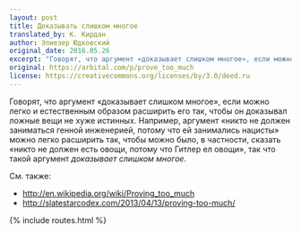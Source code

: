 ```yaml
---
layout: post
title: Доказывать слишком многое
translated_by: К. Кирдан
author: Элиезер Юдковский
original_date: 2016.05.26
excerpt: "Говорят, что аргумент «доказывает слишком многое», если можно легко и естественным образом расширить его так, чтобы он доказывал ложные вещи не хуже истинных. Например, аргумент «никто не должен заниматься генной инженерией, потому что ей занимались нацисты» можно легко расширить так, чтобы можно было, в частности, сказать «никто не должен есть овощи, потому что Гитлер ел овощи», так что такой аргумент доказывает слишком многое."
original: https://arbital.com/p/prove_too_much
license: https://creativecommons.org/licenses/by/3.0/deed.ru
---
```

Говорят, что аргумент «доказывает слишком многое», если можно легко и естественным образом расширить его так, чтобы он доказывал ложные вещи не хуже истинных. Например, аргумент «никто не должен заниматься генной инженерией, потому что ей занимались нацисты» можно легко расширить так, чтобы можно было, в частности, сказать «никто не должен есть овощи, потому что Гитлер ел овощи», так что такой аргумент _доказывает слишком многое_.

См. также:

- <http://en.wikipedia.org/wiki/Proving_too_much>
- <http://slatestarcodex.com/2013/04/13/proving-too-much/>

{% include routes.html %}
